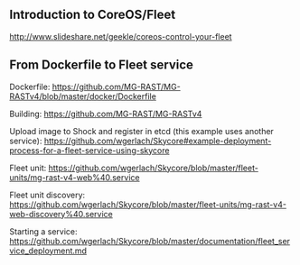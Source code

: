 


## Introduction to CoreOS/Fleet

http://www.slideshare.net/geekle/coreos-control-your-fleet


## From Dockerfile to Fleet service


Dockerfile:
https://github.com/MG-RAST/MG-RASTv4/blob/master/docker/Dockerfile

Building:
https://github.com/MG-RAST/MG-RASTv4

Upload image to Shock and register in etcd (this example uses another service):
https://github.com/wgerlach/Skycore#example-deployment-process-for-a-fleet-service-using-skycore

Fleet unit:
https://github.com/wgerlach/Skycore/blob/master/fleet-units/mg-rast-v4-web%40.service

Fleet unit discovery:
https://github.com/wgerlach/Skycore/blob/master/fleet-units/mg-rast-v4-web-discovery%40.service

Starting a service:
https://github.com/wgerlach/Skycore/blob/master/documentation/fleet_service_deployment.md


